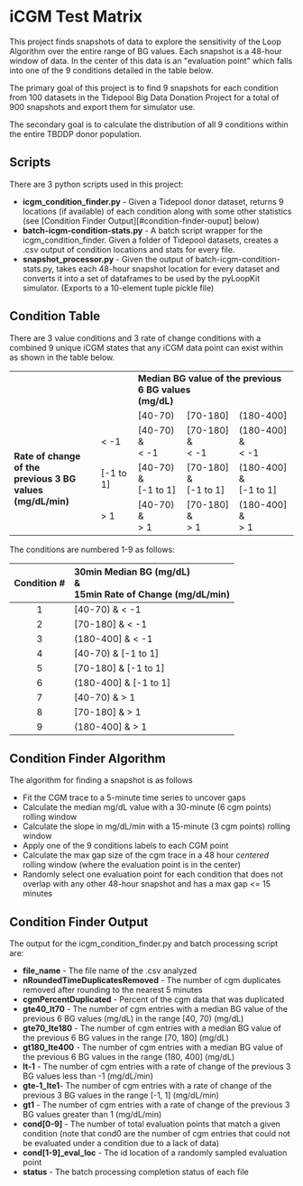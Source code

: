 # iCGM Test Matrix

This project finds snapshots of data to explore the sensitivity of the Loop Algorithm over the entire range of BG values. Each snapshot is a 48-hour window of data. In the center of this data is an "evaluation point" which falls into one of the 9 conditions detailed in the table below.

The primary goal of this project is to find 9 snapshots for each condition from 100 datasets in the Tidepool Big Data Donation Project for a total of 900 snapshots and export them for simulator use.

The secondary goal is to calculate the distribution of all 9 conditions within the entire TBDDP donor population.

## Scripts

There are 3 python scripts used in this project:

- **icgm_condition_finder.py** - Given a Tidepool donor dataset, returns 9 locations (if available) of each condition along with some other statistics (see [Condition Finder Output][#condition-finder-ouput] below)
- **batch-icgm-condition-stats.py** - A batch script wrapper for the icgm_condition_finder. Given a folder of Tidepool datasets, creates a .csv output of condition locations and stats for every file.
- **snapshot_processor.py** - Given the output of batch-icgm-condition-stats.py, takes each 48-hour snapshot location for every dataset and converts it into a set of dataframes to be used by the pyLoopKit simulator. (Exports to a 10-element tuple pickle file)

## Condition Table

There are 3 value conditions and 3 rate of change conditions with a combined 9 unique iCGM states that any iCGM data point can exist within as shown in the table below.

<table>
    <tbody>
      	<tr>
          <td></td>
          <td></td>
          <td colspan=3><b>Median BG value of the previous 6 BG values<br>(mg/dL)</b></td>
        </tr>
        <tr>
            <td></td>
            <td></td>
            <td>[40-70)</td>
          	<td>[70-180]</td>
          	<td>(180-400]</td>
        </tr>
        <tr>
          <td rowspan=3><b>Rate of change of the<br>previous 3 BG values <br>(mg/dL/min)</b></td>
          	<td>< -1</td>
          	<td>[40-70) <br>&<br> < -1 </td>
          	<td>[70-180] <br>&<br> < -1 </td>
            <td>(180-400] <br>&<br> < -1 </td>
        </tr>
        <tr>
            <td>[-1 to 1]</td>
          	<td>[40-70) <br>&<br> [-1 to 1]</td>
          	<td>[70-180] <br>&<br> [-1 to 1]</td>
            <td>(180-400] <br>&<br> [-1 to 1]</td>
        </tr>
        <tr>
            <td>> 1</td>
          	<td>[40-70) <br>&<br> > 1</td>
          	<td>[70-180] <br>&<br> > 1</td>
            <td>(180-400] <br>&<br> > 1</td>
        </tr>
    </tbody>
</table>

The conditions are numbered 1-9 as follows:

| Condition # | 30min Median BG (mg/dL) <br />& <br />15min Rate of Change (mg/dL/min) |
| :---------: | :----------------------------------------------------------- |
|      1      | [40-70) & < -1                                               |
|      2      | [70-180] & < -1                                              |
|      3      | (180-400] & < -1                                             |
|      4      | [40-70) & [-1 to 1]                                          |
|      5      | [70-180] & [-1 to 1]                                         |
|      6      | (180-400] & [-1 to 1]                                        |
|      7      | [40-70) & > 1                                                |
|      8      | [70-180] & > 1                                               |
|      9      | (180-400] & > 1                                              |

## Condition Finder Algorithm

The algorithm for finding a snapshot is as follows

- Fit the CGM trace to a 5-minute time series to uncover gaps
- Calculate the median mg/dL value with a 30-minute (6 cgm points) rolling window 
- Calculate the slope in mg/dL/min with a 15-minute (3 cgm points) rolling window
- Apply one of the 9 conditions labels to each CGM point
- Calculate the max gap size of the cgm trace in a 48 hour *centered* rolling window (where the evaluation point is in the center)
- Randomly select one evaluation point for each condition that does not overlap with any other 48-hour snapshot and has a max gap <= 15 minutes

## Condition Finder Output

The output for the icgm_condition_finder.py and batch processing script are:

- **file_name** - The file name of the .csv analyzed
- **nRoundedTimeDuplicatesRemoved** - The number of cgm duplicates removed after rounding to the nearest 5 minutes
- **cgmPercentDuplicated** - Percent of the cgm data that was duplicated
- **gte40_lt70** - The number of cgm entries with a median BG value of the previous 6 BG values (mg/dL) in the range [40, 70) (mg/dL) 
- **gte70_lte180** - The number of cgm entries with a median BG value of the previous 6 BG values in the range [70, 180] (mg/dL) 
- **gt180_lte400** - The number of cgm entries with a median BG value of the previous 6 BG values in the range (180, 400] (mg/dL) 
- **lt-1** - The number of cgm entries with a rate of change of the previous 3 BG values less than -1 (mg/dL/min)
- **gte-1_lte1**- The number of cgm entries with a rate of change of the previous 3 BG values in the range [-1, 1] (mg/dL/min)
- **gt1** - The number of cgm entries with a rate of change of the previous 3 BG values greater than 1 (mg/dL/min)
- **cond[0-9]** - The number of total evaluation points that match a given condition (note that cond0 are the number of cgm entries that could not be evaluated under a condition due to a lack of data)
- **cond[1-9]_eval_loc** - The id location of a randomly sampled evaluation point
- **status** - The batch processing completion status of each file